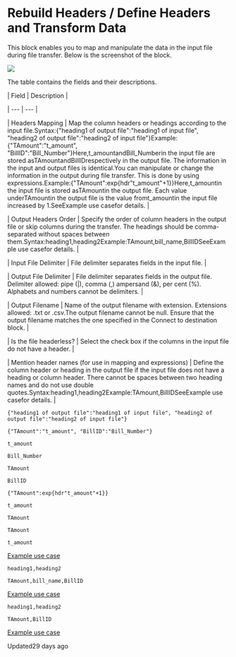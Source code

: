 # Rebuild Headers / Define Headers and Transform Data

This block enables you to map and manipulate the data in the input file during file transfer. Below is the screenshot of the block.

![](https://files.readme.io/576dd24-template_define_headers_and_transform_data.png)

The table contains the fields and their descriptions.

| Field | Description |

| --- | --- |

| Headers Mapping | Map the column headers or headings according to the input file.Syntax:{"heading1 of output file":"heading1 of input file", "heading2 of output file":"heading2 of input file"}Example:{"TAmount":"t_amount", "BillID":"Bill_Number"}Here,t_amountandBill_Numberin the input file are stored asTAmountandBillIDrespectively in the output file. The information in the input and output files is identical.You can manipulate or change the information in the output during file transfer. This is done by using expressions.Example:{"TAmount":exp{hdr"t_amount"+1}}Here,t_amountin the input file is stored asTAmountin the output file. Each value underTAmountin the output file is the value fromt_amountin the input file increased by 1.SeeExample use casefor details. |

| Output Headers Order | Specify the order of column headers in the output file or skip columns during the transfer. The headings should be comma-separated without spaces between them.Syntax:heading1,heading2Example:TAmount,bill_name,BillIDSeeExample use casefor details. |

| Input File Delimiter | File delimiter separates fields in the input file. |

| Output File Delimiter | File delimiter separates fields in the output file. Delimiter allowed: pipe (|), comma (,) ampersand (&), per cent (%). Alphabets and numbers cannot be delimiters. |

| Output Filename | Name of the output filename with extension. Extensions allowed: .txt or .csv.The output filename cannot be null. Ensure that the output filename matches the one specified in the Connect to destination block. |

| Is the file headerless? | Select the check box if the columns in the input file do not have a header. |

| Mention header names (for use in mapping and expressions) | Define the column header or heading in the output file if the input file does not have a heading or column header. There cannot be spaces between two heading names and do not use double quotes.Syntax:heading1,heading2Example:TAmount,BillIDSeeExample use casefor details. |



```
{"heading1 of output file":"heading1 of input file", "heading2 of output file":"heading2 of input file"}
```

```
{"TAmount":"t_amount", "BillID":"Bill_Number"}
```

`t_amount`

`Bill_Number`

`TAmount`

`BillID`

`{"TAmount":exp{hdr"t_amount"+1}}`

`t_amount`

`TAmount`

`TAmount`

`t_amount`

[Example use case](/docs/sftp-to-sftp-with-headers-definition#example-use-case)

`heading1,heading2`

`TAmount,bill_name,BillID`

[Example use case](/docs/sftp-to-sftp-with-headers-definition#example-use-case)

`heading1,heading2`

`TAmount,BillID`

[Example use case](/docs/sftp-to-sftp-with-headers-definition#example-use-case)

Updated29 days ago